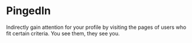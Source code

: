 PingedIn
================

Indirectly gain attention for your profile by visiting the pages of users who fit certain criteria. You see them, they see you.
